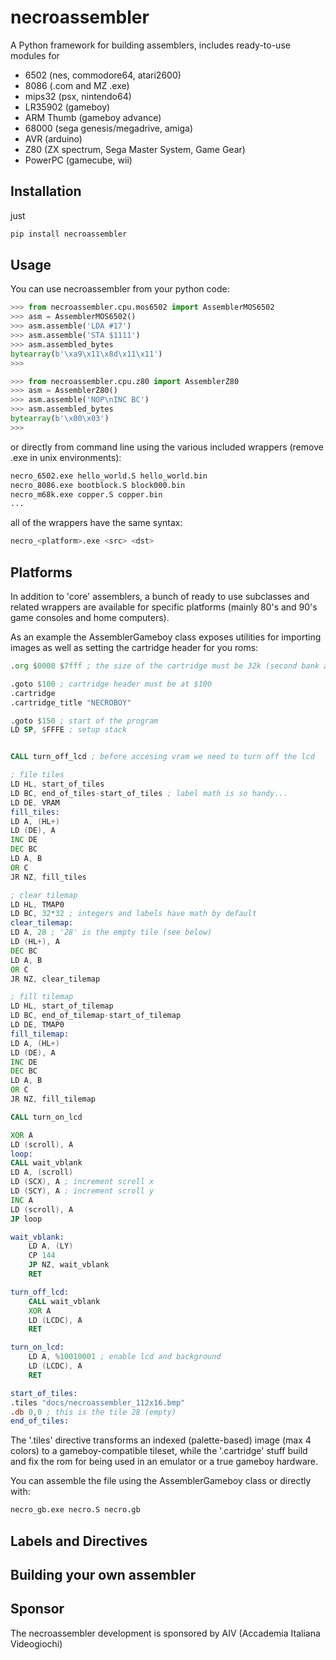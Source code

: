 # necroassembler
A Python framework for building assemblers, includes ready-to-use modules for 

* 6502 (nes, commodore64, atari2600)
* 8086 (.com and MZ .exe)
* mips32 (psx, nintendo64)
* LR35902 (gameboy)
* ARM Thumb (gameboy advance)
* 68000 (sega genesis/megadrive, amiga)
* AVR (arduino)
* Z80 (ZX spectrum, Sega Master System, Game Gear)
* PowerPC (gamecube, wii)

## Installation

just

```sh
pip install necroassembler
```

## Usage

You can use necroassembler from your python code:

```python
>>> from necroassembler.cpu.mos6502 import AssemblerMOS6502
>>> asm = AssemblerMOS6502()
>>> asm.assemble('LDA #17')  
>>> asm.assemble('STA $1111') 
>>> asm.assembled_bytes
bytearray(b'\xa9\x11\x8d\x11\x11')
>>>
```

```python
>>> from necroassembler.cpu.z80 import AssemblerZ80         
>>> asm = AssemblerZ80()
>>> asm.assemble('NOP\nINC BC')  
>>> asm.assembled_bytes         
bytearray(b'\x00\x03')
>>>
```

or directly from command line using the various included wrappers (remove .exe in unix environments):

```sh
necro_6502.exe hello_world.S hello_world.bin
necro_8086.exe bootblock.S block000.bin
necro_m68k.exe copper.S copper.bin
...
```

all of the wrappers have the same syntax:

```sh
necro_<platform>.exe <src> <dst>
```

## Platforms

In addition to 'core' assemblers, a bunch of ready to use subclasses and related wrappers are available for specific platforms (mainly 80's and 90's game consoles and home computers).

As an example the AssemblerGameboy class exposes utilities for importing images as well as setting the cartridge header for you roms:

```asm
.org $0000 $7fff ; the size of the cartridge must be 32k (second bank at $4000 can be bank-switched)

.goto $100 ; cartridge header must be at $100
.cartridge
.cartridge_title "NECROBOY"

.goto $150 ; start of the program
LD SP, $FFFE ; setup stack


CALL turn_off_lcd ; before accesing vram we need to turn off the lcd

; file tiles
LD HL, start_of_tiles
LD BC, end_of_tiles-start_of_tiles ; label math is so handy...
LD DE, VRAM
fill_tiles:
LD A, (HL+)
LD (DE), A
INC DE
DEC BC
LD A, B
OR C
JR NZ, fill_tiles

; clear tilemap
LD HL, TMAP0
LD BC, 32*32 ; integers and labels have math by default
clear_tilemap:
LD A, 28 ; '28' is the empty tile (see below)
LD (HL+), A
DEC BC
LD A, B
OR C
JR NZ, clear_tilemap

; fill tilemap
LD HL, start_of_tilemap
LD BC, end_of_tilemap-start_of_tilemap
LD DE, TMAP0
fill_tilemap:
LD A, (HL+)
LD (DE), A
INC DE
DEC BC
LD A, B
OR C
JR NZ, fill_tilemap

CALL turn_on_lcd

XOR A
LD (scroll), A
loop:
CALL wait_vblank
LD A, (scroll)
LD (SCX), A ; increment scroll x
LD (SCY), A ; increment scroll y
INC A
LD (scroll), A
JP loop

wait_vblank:
	LD A, (LY)
	CP 144
	JP NZ, wait_vblank
	RET

turn_off_lcd:
	CALL wait_vblank
	XOR A
	LD (LCDC), A
	RET

turn_on_lcd:
	LD A, %10010001 ; enable lcd and background
	LD (LCDC), A
	RET

start_of_tiles:
.tiles "docs/necroassembler_112x16.bmp"
.db 0,0 ; this is the tile 28 (empty)
end_of_tiles:

```

The '.tiles' directive transforms an indexed (palette-based) image (max 4 colors) to a gameboy-compatible tileset, while the '.cartridge' stuff build and fix the rom for being used in an emulator or a true gameboy hardware.

You can assemble the file using the AssemblerGameboy class or directly with:

```sh
necro_gb.exe necro.S necro.gb
```



## Labels and Directives

## Building your own assembler



## Sponsor

The necroassembler development is sponsored by AIV (Accademia Italiana Videogiochi)
